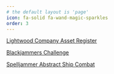```yaml
---
# the default layout is 'page'
icon: fa-solid fa-wand-magic-sparkles
order: 3
---
```


<a href="https://docs.google.com/spreadsheets/d/1CIaxgS18aHleHDCdmJn8PLIbhBMeuvEhB6ZKcBMN6I8/edit?gid=1803116593#gid=1803116593" target="_blank">Lightwood Company Asset Register</a>


<a href="https://docs.google.com/document/d/1Fd2kSfH84MhMMs3iRYlR7j5lPRUgt_HQhExev0Mjq90/edit?tab=t.0" target="_blank">Blackjammers Challenge</a>


<a href="https://docs.google.com/document/d/1SRuJpft1Y7gynH3v6RHCuemqnNRYud_pJkue3m2eEg8/edit?tab=t.0#heading=h.5bk7zan3xig2" target="_blank">Spelljammer Abstract Ship Combat</a>


